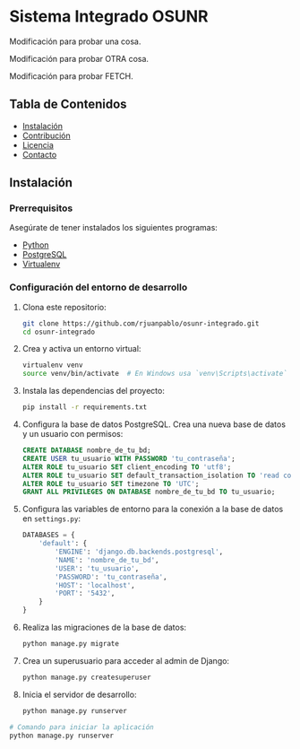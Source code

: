 # Sistema Integrado OSUNR

Modificación para probar una cosa.

Modificación para probar OTRA cosa.

Modificación para probar FETCH.

## Tabla de Contenidos

- [Instalación](#instalación)
- [Contribución](#contribución)
- [Licencia](#licencia)
- [Contacto](#contacto)

## Instalación

### Prerrequisitos

Asegúrate de tener instalados los siguientes programas:

- [Python](https://www.python.org/downloads/)
- [PostgreSQL](https://www.postgresql.org/download/)
- [Virtualenv](https://virtualenv.pypa.io/en/stable/installation/)

### Configuración del entorno de desarrollo

1. Clona este repositorio:

    ```bash
    git clone https://github.com/rjuanpablo/osunr-integrado.git
    cd osunr-integrado
    ```

2. Crea y activa un entorno virtual:

    ```bash
    virtualenv venv
    source venv/bin/activate  # En Windows usa `venv\Scripts\activate`
    ```

3. Instala las dependencias del proyecto:

    ```bash
    pip install -r requirements.txt
    ```

4. Configura la base de datos PostgreSQL. Crea una nueva base de datos y un usuario con permisos:

    ```sql
    CREATE DATABASE nombre_de_tu_bd;
    CREATE USER tu_usuario WITH PASSWORD 'tu_contraseña';
    ALTER ROLE tu_usuario SET client_encoding TO 'utf8';
    ALTER ROLE tu_usuario SET default_transaction_isolation TO 'read committed';
    ALTER ROLE tu_usuario SET timezone TO 'UTC';
    GRANT ALL PRIVILEGES ON DATABASE nombre_de_tu_bd TO tu_usuario;
    ```

5. Configura las variables de entorno para la conexión a la base de datos en `settings.py`:

    ```python
    DATABASES = {
        'default': {
            'ENGINE': 'django.db.backends.postgresql',
            'NAME': 'nombre_de_tu_bd',
            'USER': 'tu_usuario',
            'PASSWORD': 'tu_contraseña',
            'HOST': 'localhost',
            'PORT': '5432',
        }
    }
    ```

6. Realiza las migraciones de la base de datos:

    ```bash
    python manage.py migrate
    ```

7. Crea un superusuario para acceder al admin de Django:

    ```bash
    python manage.py createsuperuser
    ```

8. Inicia el servidor de desarrollo:

    ```bash
    python manage.py runserver
    ```

```bash
# Comando para iniciar la aplicación
python manage.py runserver
